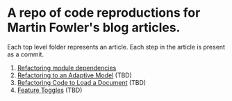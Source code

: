 # A repo of code reproductions for Martin Fowler's blog articles. #
Each top level folder represents an article.
Each step in the article is present as a commit.

1. [Refactoring module dependencies](http://martinfowler.com/articles/refactoring-dependencies.html)
2. [Refactoring to an Adaptive Model](http://martinfowler.com/articles/refactoring-adaptive-model.html) (TBD)
3. [Refactoring Code to Load a Document](http://martinfowler.com/articles/refactoring-document-load.html) (TBD)
3. [Feature Toggles](http://martinfowler.com/articles/feature-toggles.html) (TBD)